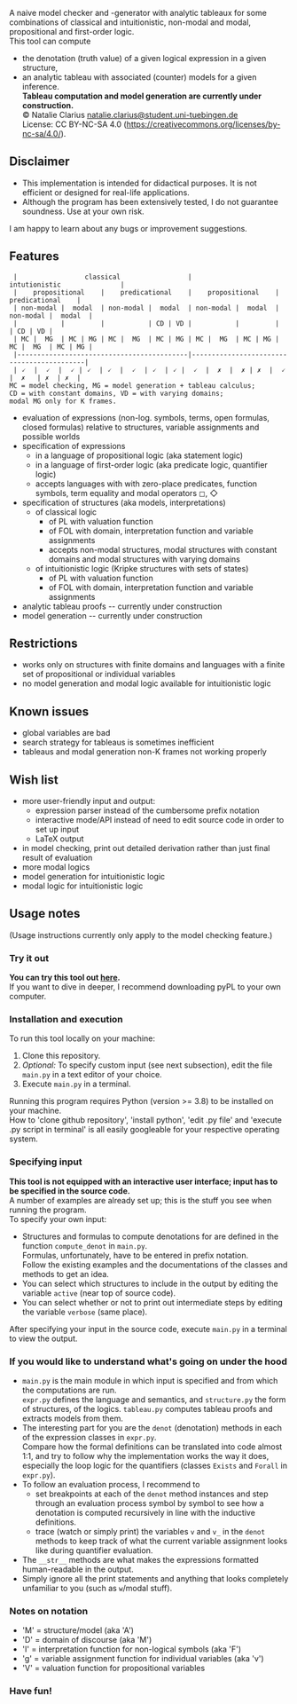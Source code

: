A naive model checker and -generator with analytic tableaux for some combinations of classical and intuitionistic, non-modal and modal, propositional and first-order logic.  
This tool can compute  
- the denotation (truth value) of a given logical expression in a given structure,  
- an analytic tableau with associated (counter) models for a given inference.   
**Tableau computation and model generation are currently under construction.**  
© Natalie Clarius <natalie.clarius@student.uni-tuebingen.de>  
License: CC BY-NC-SA 4.0 (https://creativecommons.org/licenses/by-nc-sa/4.0/). 

Disclaimer
----------
- This implementation is intended for didactical purposes. It is not efficient or designed for real-life applications.  
- Although the program has been extensively tested, I do not guarantee soundness. Use at your own risk.

I am happy to learn about any bugs or improvement suggestions.

Features
--------
```
 |                 classical                 |               intutionistic               |
 |    propositional    |    predicational    |    propositional    |    predicational    |
 | non-modal |  modal  | non-modal |  modal  | non-modal |  modal  | non-modal |  modal  |  
 |           |         |           | CD | VD |           |         |           | CD | VD |
 | MC |  MG  | MC | MG | MC |  MG  | MC | MG | MC |  MG  | MC | MG | MC |  MG  | MC | MG |
 |-------------------------------------------|-------------------------------------------|
 | 🗸  |  🗸  |  🗸 | 🗸  | 🗸  |  🗸  | 🗸  | 🗸 |  🗸  |  ✗  |  ✗ | ✗  |  🗸 |  ✗   | ✗  | ✗  |
MC = model checking, MG = model generation + tableau calculus; 
CD = with constant domains, VD = with varying domains;  
modal MG only for K frames.
```
 - evaluation of expressions (non-log. symbols, terms, open formulas, closed formulas)
   relative to structures, variable assignments and possible worlds
 - specification of expressions
    - in a language of propositional logic (aka statement logic)
    - in a language of first-order logic (aka predicate logic, quantifier logic)
    - accepts languages with with zero-place predicates, function symbols, term equality and modal operators ◻, ◇
 - specification of structures (aka models, interpretations)
    - of classical logic
        - of PL with valuation function
        - of FOL with domain, interpretation function and variable assignments
        - accepts non-modal structures, modal structures with constant domains and modal structures with varying domains
    - of intuitionistic logic (Kripke structures with sets of states)
        - of PL with valuation function
        - of FOL with domain, interpretation function and variable assignments
 - analytic tableau proofs -- currently under construction
 - model generation -- currently under construction

Restrictions
------------
 - works only on structures with finite domains and languages with a finite set of propositional or individual variables
 - no model generation and modal logic available for intuitionistic logic

Known issues
------------
 - global variables are bad
 - search strategy for tableaus is sometimes inefficient
 - tableaus and modal generation non-K frames not working properly

Wish list
---------
 - more user-friendly input and output:
   - expression parser instead of the cumbersome prefix notation
   - interactive mode/API instead of need to edit source code in order to set up input
   - LaTeX output
 - in model checking, print out detailed derivation rather than just final result of evaluation
- more modal logics
- model generation for intuitionistic logic
- modal logic for intuitionistic logic

Usage notes
-----------

(Usage instructions currently only apply to the model checking feature.)

### Try it out
**You can try this tool out [here](https://trinket.io/python3/757871dd18).**  
If you want to dive in deeper, I recommend downloading pyPL to your own computer.

### Installation and execution
To run this tool locally on your machine:
1. Clone this repository.
2. *Optional:* To specify custom input (see next subsection), edit the file `main.py` in a text editor of your choice.
3. Execute `main.py` in a terminal.

Running this program requires Python (version >= 3.8) to be installed on your machine.  
How to 'clone github repository', 'install python', 'edit .py file' and 'execute .py script in terminal' is all easily googleable for your respective operating system.

### Specifying input
**This tool is not equipped with an interactive user interface; input has to be specified in the source code.**  
A number of examples are already set up; this is the stuff you see when running the program.  
To specify your own input:  
- Structures and formulas to compute denotations for are defined in the function `compute_denot` in `main.py`.  
  Formulas, unfortunately, have to be entered in prefix notation.  
  Follow the existing examples and the documentations of the classes and methods to get an idea.  
- You can select which structures to include in the output by editing the variable `active` (near top of source code).
- You can select whether or not to print out intermediate steps by editing the variable `verbose` (same place).

After specifying your input in the source code, execute `main.py` in a terminal to view the output.

### If you would like to understand what's going on under the hood
- `main.py` is the main module in which input is specified and from which the computations are run.  
  `expr.py` defines the language and semantics, and `structure.py` the form of structures, of the logics.
  `tableau.py` computes tableau proofs and extracts models from them.
- The interesting part for you are the `denot` (denotation) methods in each of the expression classes in `expr.py`.  
  Compare how the formal definitions can be translated into code almost 1:1,
  and try to follow why the implementation works the way it does, especially the loop logic for the quantifiers 
  (classes `Exists` and `Forall` in `expr.py`).  
- To follow an evaluation process, I recommend to
  - set breakpoints at each of the `denot` method instances and step through an evaluation process symbol by symbol
    to see how a denotation is computed recursively in line with the inductive definitions.
  - trace (watch or simply print) the variables `v` and `v_` in the `denot` methods 
    to keep track of what the current variable assignment looks like during quantifier evaluation.  
- The `__str__` methods are what makes the expressions formatted human-readable in the output.  
- Simply ignore all the print statements and anything that looks completely unfamiliar to you (such as `w`/modal stuff).  

### Notes on notation
- 'M' = structure/model (aka 'A')
- 'D' = domain of discourse (aka 'M')
- 'I' = interpretation function for non-logical symbols (aka 'F')
- 'g' = variable assignment function for individual variables (aka 'v')
- 'V' = valuation function for propositional variables

### Have fun!